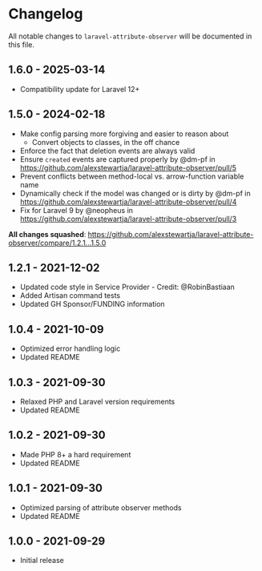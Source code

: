 # Changelog

All notable changes to `laravel-attribute-observer` will be documented in this file.

## 1.6.0 - 2025-03-14

* Compatibility update for Laravel 12+

## 1.5.0 - 2024-02-18

* Make config parsing more forgiving and easier to reason about
    + Convert objects to classes, in the off chance
* Enforce the fact that deletion events are always valid
* Ensure `created` events are captured properly by @dm-pf in https://github.com/alexstewartja/laravel-attribute-observer/pull/5
* Prevent conflicts between method-local vs. arrow-function variable name
* Dynamically check if the model was changed or is dirty by @dm-pf in https://github.com/alexstewartja/laravel-attribute-observer/pull/4
* Fix for Laravel 9 by @neopheus in https://github.com/alexstewartja/laravel-attribute-observer/pull/3

**All changes squashed**: https://github.com/alexstewartja/laravel-attribute-observer/compare/1.2.1...1.5.0

## 1.2.1 - 2021-12-02

- Updated code style in Service Provider - Credit: @RobinBastiaan
- Added Artisan command tests
- Updated GH Sponsor/FUNDING information

## 1.0.4 - 2021-10-09

- Optimized error handling logic
- Updated README

## 1.0.3 - 2021-09-30

- Relaxed PHP and Laravel version requirements
- Updated README

## 1.0.2 - 2021-09-30

- Made PHP 8+ a hard requirement
- Updated README

## 1.0.1 - 2021-09-30

- Optimized parsing of attribute observer methods
- Updated README

## 1.0.0 - 2021-09-29

- Initial release
